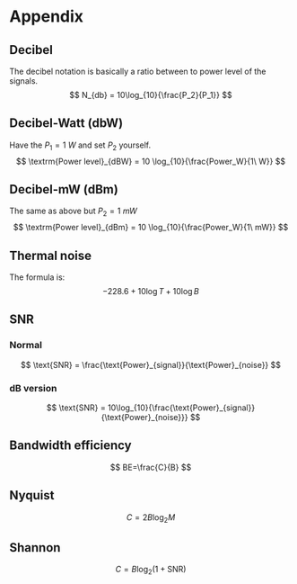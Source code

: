 # Appendix
## Decibel
The decibel notation is basically a ratio between to power level of the signals.
$$
N_{db} = 10\log_{10}{\frac{P_2}{P_1}}
$$
## Decibel-Watt (dbW)
Have the $P_1 = 1 \  W$ and set $P_2$ yourself.
$$
\textrm{Power level}_{dBW} = 10 \log_{10}{\frac{Power_W}{1\ W}}
$$
## Decibel-mW (dBm)
The same as above but $P_2 = 1\ mW$  
$$
\textrm{Power level}_{dBm} = 10 \log_{10}{\frac{Power_W}{1\ mW}}
$$

## Thermal noise
The formula is:
$$
-228.6+10\log{T} + 10\log{B} 
$$
## SNR
### Normal
$$
\text{SNR} = \frac{\text{Power}_{signal}}{\text{Power}_{noise}}
$$
### dB version
$$
\text{SNR} = 10\log_{10}{\frac{\text{Power}_{signal}}{\text{Power}_{noise}}}
$$
## Bandwidth efficiency
$$
BE=\frac{C}{B}
$$

## Nyquist
$$
C= 2B\log_2M
$$
## Shannon
$$
C=B\log_2(1+\text{SNR})
$$
